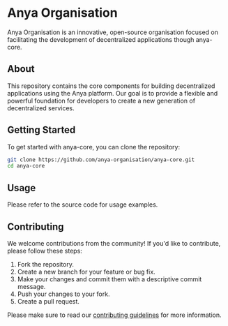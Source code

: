 # Anya Organisation

Anya Organisation is an innovative, open-source organisation focused on facilitating the development of decentralized applications though anya-core.

## About

This repository contains the core components for building decentralized applications using the Anya platform. Our goal is to provide a flexible and powerful foundation for developers to create a new generation of decentralized services.

## Getting Started

To get started with anya-core, you can clone the repository:

```bash
git clone https://github.com/anya-organisation/anya-core.git
cd anya-core
```

## Usage

Please refer to the source code for usage examples.

## Contributing

We welcome contributions from the community! If you'd like to contribute, please follow these steps:

1.  Fork the repository.
2.  Create a new branch for your feature or bug fix.
3.  Make your changes and commit them with a descriptive commit message.
4.  Push your changes to your fork.
5.  Create a pull request.

Please make sure to read our [contributing guidelines](CONTRIBUTING.md) for more information.

